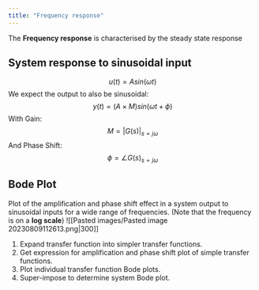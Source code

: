 ```yaml
---
title: "Frequency response"
---
```

The **Frequency response** is characterised by the steady state response
## System response to sinusoidal input
$$u(t) = Asin(\omega t)$$
We expect the output to also be sinusoidal:
$$y(t) = (A\times M) sin(\omega t + \phi)$$
With Gain:
$$M = |G(s)|_{s=j\omega}$$
And Phase Shift:
$$\phi = \angle G(s)_{s=j\omega}$$

## Bode Plot
Plot of the amplification and phase shift effect in a system output to sinusoidal inputs for a wide range of frequencies. (Note that the frequency is on a **log scale**)
![[Pasted images/Pasted image 20230809112613.png|300]]

1. Expand transfer function into simpler transfer functions.
2. Get expression for amplification and phase shift plot of simple transfer functions.
3. Plot individual transfer function Bode plots.
4. Super-impose to determine system Bode plot.


